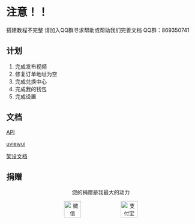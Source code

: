 
# 注意！！
搭建教程不完整 请加入QQ群寻求帮助或帮助我们完善文档
QQ群：869350741

## 计划
1. 完成发布视频
2. 修复订单地址为空
3. 完成兑换中心
4. 完成我的钱包
5. 完成设置

## 文档

[API](https://apifox.com/apidoc/shared-2a64a041-feee-44d9-afd3-0599ce660494)

[uviewui](https://uviewui.com/components/intro.html)

[架设文档](https://github.com/coruni/app/blob/dev/tech.md)


## 捐赠
<div style="text-align:center">
<p>您的捐赠是我最大的动力</p>
<div style="display:flex;justify-content:center">
<img src="https://picss.sunbangyan.cn/2023/11/12/12e1a67502cc3466960620996e52fbe6.png" style="width:30%;height:30%" alt="微信">
<img src="https://picss.sunbangyan.cn/2023/11/12/7aa04131a74f5040b1621548a87602ac.jpg" style="width:30%;height:30%" alt="支付宝">
</div>
</div>
